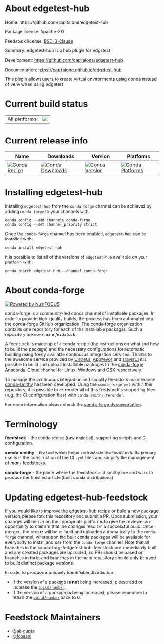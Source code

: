 About edgetest-hub
==================

Home: https://github.com/capitalone/edgetest-hub

Package license: Apache-2.0

Feedstock license: [BSD-3-Clause](https://github.com/conda-forge/edgetest-hub-feedstock/blob/master/LICENSE.txt)

Summary: edgetest-hub is a hub plugin for edgetest

Development: https://github.com/capitalone/edgetest-hub

Documentation: https://capitalone.github.io/edgetest-hub

This plugin allows users to create virtual environments using conda instead of venv when using edgetest


Current build status
====================


<table><tr><td>All platforms:</td>
    <td>
      <a href="https://dev.azure.com/conda-forge/feedstock-builds/_build/latest?definitionId=14795&branchName=master">
        <img src="https://dev.azure.com/conda-forge/feedstock-builds/_apis/build/status/edgetest-hub-feedstock?branchName=master">
      </a>
    </td>
  </tr>
</table>

Current release info
====================

| Name | Downloads | Version | Platforms |
| --- | --- | --- | --- |
| [![Conda Recipe](https://img.shields.io/badge/recipe-edgetest--hub-green.svg)](https://anaconda.org/conda-forge/edgetest-hub) | [![Conda Downloads](https://img.shields.io/conda/dn/conda-forge/edgetest-hub.svg)](https://anaconda.org/conda-forge/edgetest-hub) | [![Conda Version](https://img.shields.io/conda/vn/conda-forge/edgetest-hub.svg)](https://anaconda.org/conda-forge/edgetest-hub) | [![Conda Platforms](https://img.shields.io/conda/pn/conda-forge/edgetest-hub.svg)](https://anaconda.org/conda-forge/edgetest-hub) |

Installing edgetest-hub
=======================

Installing `edgetest-hub` from the `conda-forge` channel can be achieved by adding `conda-forge` to your channels with:

```
conda config --add channels conda-forge
conda config --set channel_priority strict
```

Once the `conda-forge` channel has been enabled, `edgetest-hub` can be installed with:

```
conda install edgetest-hub
```

It is possible to list all of the versions of `edgetest-hub` available on your platform with:

```
conda search edgetest-hub --channel conda-forge
```


About conda-forge
=================

[![Powered by
NumFOCUS](https://img.shields.io/badge/powered%20by-NumFOCUS-orange.svg?style=flat&colorA=E1523D&colorB=007D8A)](https://numfocus.org)

conda-forge is a community-led conda channel of installable packages.
In order to provide high-quality builds, the process has been automated into the
conda-forge GitHub organization. The conda-forge organization contains one repository
for each of the installable packages. Such a repository is known as a *feedstock*.

A feedstock is made up of a conda recipe (the instructions on what and how to build
the package) and the necessary configurations for automatic building using freely
available continuous integration services. Thanks to the awesome service provided by
[CircleCI](https://circleci.com/), [AppVeyor](https://www.appveyor.com/)
and [TravisCI](https://travis-ci.com/) it is possible to build and upload installable
packages to the [conda-forge](https://anaconda.org/conda-forge)
[Anaconda-Cloud](https://anaconda.org/) channel for Linux, Windows and OSX respectively.

To manage the continuous integration and simplify feedstock maintenance
[conda-smithy](https://github.com/conda-forge/conda-smithy) has been developed.
Using the ``conda-forge.yml`` within this repository, it is possible to re-render all of
this feedstock's supporting files (e.g. the CI configuration files) with ``conda smithy rerender``.

For more information please check the [conda-forge documentation](https://conda-forge.org/docs/).

Terminology
===========

**feedstock** - the conda recipe (raw material), supporting scripts and CI configuration.

**conda-smithy** - the tool which helps orchestrate the feedstock.
                   Its primary use is in the construction of the CI ``.yml`` files
                   and simplify the management of *many* feedstocks.

**conda-forge** - the place where the feedstock and smithy live and work to
                  produce the finished article (built conda distributions)


Updating edgetest-hub-feedstock
===============================

If you would like to improve the edgetest-hub recipe or build a new
package version, please fork this repository and submit a PR. Upon submission,
your changes will be run on the appropriate platforms to give the reviewer an
opportunity to confirm that the changes result in a successful build. Once
merged, the recipe will be re-built and uploaded automatically to the
`conda-forge` channel, whereupon the built conda packages will be available for
everybody to install and use from the `conda-forge` channel.
Note that all branches in the conda-forge/edgetest-hub-feedstock are
immediately built and any created packages are uploaded, so PRs should be based
on branches in forks and branches in the main repository should only be used to
build distinct package versions.

In order to produce a uniquely identifiable distribution:
 * If the version of a package **is not** being increased, please add or increase
   the [``build/number``](https://docs.conda.io/projects/conda-build/en/latest/resources/define-metadata.html#build-number-and-string).
 * If the version of a package **is** being increased, please remember to return
   the [``build/number``](https://docs.conda.io/projects/conda-build/en/latest/resources/define-metadata.html#build-number-and-string)
   back to 0.

Feedstock Maintainers
=====================

* [@ak-gupta](https://github.com/ak-gupta/)
* [@fdosani](https://github.com/fdosani/)


